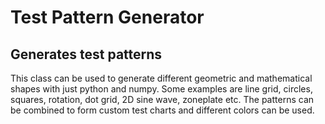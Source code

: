 # Test Pattern Generator

## Generates test patterns
This class can be used to generate different geometric and mathematical shapes with just python and numpy.
Some examples are line grid, circles, squares, rotation, dot grid, 2D sine wave, zoneplate etc.
The patterns can be combined to form custom test charts and different colors can be used.